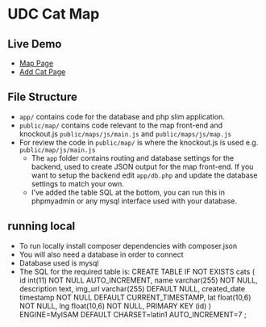 # UDC Cat Map

## Live Demo
- [Map Page][1]
- [Add Cat Page][2]
## File Structure

- `app/` contains code for the database and php slim application.
- `public/map/` contains code relevant to the map front-end and knockout.js  `public/maps/js/main.js` and `public/maps/js/map.js`
- For review the code in `public/map/` is where the knockout.js is used e.g. `public/map/js/main.js`
	- The `app` folder contains routing and database settings for the backend, used to create JSON output for the map front-end. If you want to setup the backend edit `app/db.php` and update the database settings to match your own.
	- I’ve added the table SQL at the bottom, you can run this in phpmyadmin or any mysql interface used with your database.

## running local

- To run locally install composer dependencies with composer.json
- You will also need a database in order to connect
- Database used is mysql
- The SQL for the required table is: 
		CREATE TABLE IF NOT EXISTS cats (
		  id int(11) NOT NULL AUTO\_INCREMENT,
		  name varchar(255) NOT NULL,
		  description text,
		  img\_url varchar(255) DEFAULT NULL,
		  created\_date timestamp NOT NULL DEFAULT CURRENT\_TIMESTAMP,
		  lat float(10,6) NOT NULL,
		  lng float(10,6) NOT NULL,
		  PRIMARY KEY (id)
		) ENGINE=MyISAM  DEFAULT CHARSET=latin1 AUTO\_INCREMENT=7 ;


  


[1]:	http://catmap.catkittycat.com/public/map/
[2]:	http://catmap.catkittycat.com/addcat.html